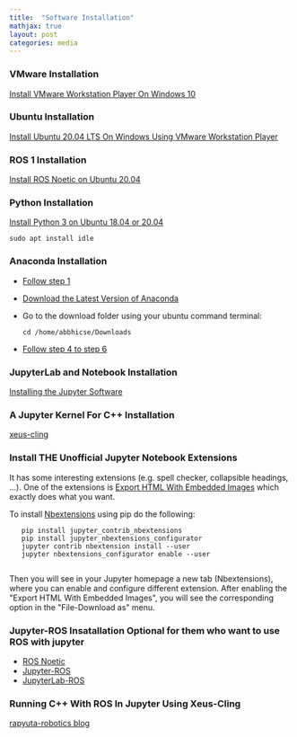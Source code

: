 ```yaml
---
title:  "Software Installation"
mathjax: true
layout: post
categories: media
---
```

### VMware Installation

[Install VMware Workstation Player On Windows 10](https://windows.tutorials24x7.com/blog/how-to-install-vmware-workstation-player-on-windows-10)

### Ubuntu Installation

[Install Ubuntu 20.04 LTS On Windows Using VMware Workstation Player](https://ubuntu.tutorials24x7.com/blog/how-to-install-ubuntu-20-04-lts-on-windows-using-vmware-workstation-player)

### ROS 1 Installation

[Install ROS Noetic on Ubuntu 20.04](https://varhowto.com/install-ros-noetic-ubuntu-20-04/)

### Python Installation

[Install Python 3 on Ubuntu 18.04 or 20.04](https://phoenixnap.com/kb/how-to-install-python-3-ubuntu)

``` sudo apt install idle ```

### Anaconda Installation

- [Follow step 1](https://linuxize.com/post/how-to-install-anaconda-on-ubuntu-20-04/)

- [Download the Latest Version of Anaconda](https://www.anaconda.com/products/individual)

- Go to the download folder using your ubuntu command terminal:

  ``` cd /home/abbhicse/Downloads ```

- [Follow step 4 to step 6](https://phoenixnap.com/kb/how-to-install-anaconda-ubuntu-18-04-or-20-04#ftoc-heading-4)

### JupyterLab and Notebook Installation

[Installing the Jupyter Software](https://jupyter.org/install)

### A Jupyter Kernel For C++ Installation

[xeus-cling](https://github.com/jupyter-xeus/xeus-cling)


### Install THE Unofficial Jupyter Notebook Extensions

It has some interesting extensions (e.g. spell checker, collapsible headings, ...). One of the extensions is [Export HTML With Embedded Images](https://jupyter-contrib-nbextensions.readthedocs.io/en/latest/nbextensions/export_embedded/readme.html) which exactly does what you want.

To install [Nbextensions](https://jupyter-contrib-nbextensions.readthedocs.io/en/latest/) using pip do the following:

```
   pip install jupyter_contrib_nbextensions
   pip install jupyter_nbextensions_configurator
   jupyter contrib nbextension install --user 
   jupyter nbextensions_configurator enable --user
   
```
Then you will see in your Jupyter homepage a new tab (Nbextensions), where you can enable and configure different extension.
After enabling the "Export HTML With Embedded Images", you will see the corresponding option in the "File-Download as" menu.

### Jupyter-ROS Insatallation Optional for them who want to use ROS with jupyter
- [ROS Noetic](https://github.com/RoboStack/ros-noetic)
- [Jupyter-ROS](https://github.com/RoboStack/jupyter-ros)
- [JupyterLab-ROS](https://github.com/RoboStack/jupyterlab-ros)

### Running C++ With ROS In Jupyter Using Xeus-Cling

[rapyuta-robotics blog](https://github.com/rapyuta-robotics/jupyter_ros_utils)
